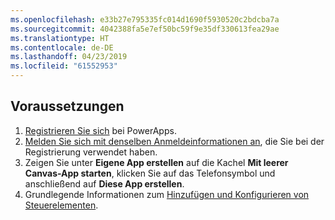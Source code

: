 ```yaml
---
ms.openlocfilehash: e33b27e795335fc014d1690f5930520c2bdcba7a
ms.sourcegitcommit: 4042388fa5e7ef50bc59f9e35df330613fea29ae
ms.translationtype: HT
ms.contentlocale: de-DE
ms.lasthandoff: 04/23/2019
ms.locfileid: "61552953"
---
```

## <a name="prerequisites"></a>Voraussetzungen

1. [Registrieren Sie sich](../maker/signup-for-powerapps.md) bei PowerApps.
1. [Melden Sie sich mit denselben Anmeldeinformationen an](https://web.powerapps.com/?utm_source=padocs&utm_medium=linkinadoc&utm_campaign=referralsfromdoc), die Sie bei der Registrierung verwendet haben.
1. Zeigen Sie unter **Eigene App erstellen** auf die Kachel **Mit leerer Canvas-App starten**, klicken Sie auf das Telefonsymbol und anschließend auf **Diese App erstellen**.
1. Grundlegende Informationen zum [Hinzufügen und Konfigurieren von Steuerelementen](../maker/canvas-apps/add-configure-controls.md).
